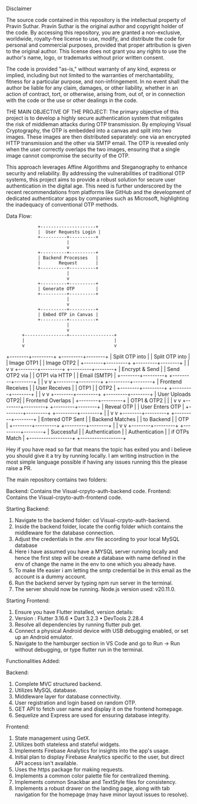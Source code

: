 

Disclaimer

The source code contained in this repository is the intellectual property of Pravin Suthar. Pravin Suthar is the original author and copyright holder of the code. By accessing this repository, you are granted a non-exclusive, worldwide, royalty-free license to use, modify, and distribute the code for personal and commercial purposes, provided that proper attribution is given to the original author. This license does not grant you any rights to use the author's name, logo, or trademarks without prior written consent.

The code is provided "as-is," without warranty of any kind, express or implied, including but not limited to the warranties of merchantability, fitness for a particular purpose, and non-infringement. In no event shall the author be liable for any claim, damages, or other liability, whether in an action of contract, tort, or otherwise, arising from, out of, or in connection with the code or the use or other dealings in the code.




THE MAIN OBJECTIVE OF THE PROJECT:
The primary objective of this project is to develop a highly secure authentication system that mitigates the risk of middleman attacks during OTP transmission. By employing Visual Cryptography, the OTP is embedded into a canvas and split into two images. These images are then distributed separately: one via an encrypted HTTP transmission and the other via SMTP email. The OTP is revealed only when the user correctly overlaps the two images, ensuring that a single image cannot compromise the security of the OTP.

This approach leverages Affine Algorithms and Steganography to enhance security and reliability. By addressing the vulnerabilities of traditional OTP systems, this project aims to provide a robust solution for secure user authentication in the digital age. This need is further underscored by the recent recommendations from platforms like GitHub and the development of dedicated authenticator apps by companies such as Microsoft, highlighting the inadequacy of conventional OTP methods.


Data Flow:

                +---------------------+
                |  User Requests Login |
                +----------+----------+
                           |
                           v
                +----------+----------+
                | Backend Processes   |
                |       Request       |
                +----------+----------+
                           |
                           v
                +----------+----------+
                | Generate OTP        |
                +----------+----------+
                           |
                           v
                +----------+----------+
                | Embed OTP in Canvas |
                +----------+----------+
                           |
                           v
          +----------------+-----------------+
          |                                  |
          v                                  v
 +--------+---------+              +---------+--------+
 | Split OTP into   |              | Split OTP into   |
 | Image OTP1       |              | Image OTP2       |
 +--------+---------+              +---------+--------+
          |                                  |
          v                                  v
 +--------+---------+              +---------+--------+
 | Encrypt & Send   |              | Send OTP2 via    |
 | OTP1 via HTTP    |              | Email (SMTP)     |
 +--------+---------+              +---------+--------+
          |                                  |
          v                                  v
 +--------+---------+              +---------+--------+
 | Frontend Receives |              | User Receives    |
 | OTP1              |              | OTP2             |
 +--------+---------+              +---------+--------+
          |                                  |
          v                                  v
 +--------+---------+              +---------+--------+
 | User Uploads OTP2|              | Frontend Overlaps |
 +--------+---------+              | OTP1 & OTP2       |
          |                                  |
          v                                  v
 +--------+---------+              +---------+--------+
 | Reveal OTP       |              | User Enters OTP  |
 +--------+---------+              +---------+--------+
          |                                  |
          v                                  v
 +--------+---------+              +---------+--------+
 | Entered OTP Sent |              | Backend Matches  |
 | to Backend       |              | OTP              |
 +--------+---------+              +---------+--------+
          |                                  |
          v                                  v
 +--------+---------+              +---------+--------+
 | Successful       |              | Authentication   |
 | Authentication   |              | if OTPs Match    |
 +------------------+              +------------------+


Hey if you have read so far that means the topic has exited you and i believe you should give it a try by running locally. I am writing instruction in the most simple language possible if having any issues running this the please raise a PR. 


The main repository contains two folders:

Backend: Contains the Visual-crpyto-auth-backend code.
Frontend: Contains the Visual-crpyto-auth-frontend code.


Starting Backend:
1. Navigate to the backend folder: cd Visual-crpyto-auth-backend.
2. Inside the backend folder, locate the config folder which contains the middleware for the database connection.
3. Adjust the credentials in the .env file according to your local MySQL database
4. Here i have assumed you have a MYSQL server running locally and hence the first step will be create a database with name defined in the env of change the name in the env to one which you already have.
5. To make life easier i am letting the smtp credential be in this email as the account is a dummy account.
6. Run the backend server by typing npm run server in the terminal.
7. The server should now be running. Node.js version used: v20.11.0.



Starting Frontend:

1. Ensure you have Flutter installed, version details:
2. Version : Flutter 3.16.6  • Dart 3.2.3 • DevTools 2.28.4
3. Resolve all dependencies by running flutter pub get.
4. Connect a physical Android device with USB debugging enabled, or set up an Android emulator.
5. Navigate to the hamburger section in VS Code and go to Run -> Run without debugging, or type flutter run in the terminal.



Functionalities Added:


Backend:
1. Complete MVC structured backend.
2. Utilizes MySQL database.
3. Middleware layer for database connectivity.
4. User registration and login based on random OTP.
5. GET API to fetch user name and display it on the frontend homepage.
6. Sequelize and Express are used for ensuring database integrity.



Frontend:
1. State management using GetX.
2. Utilizes both stateless and stateful widgets.
3. Implements Firebase Analytics for insights into the app's usage.
4. Initial plan to display Firebase Analytics specific to the user, but direct API access isn't available.
5. Uses the https package for making requests.
6. Implements a common color palette file for centralized theming.
7. Implements common Snackbar and TextStyle files for consistency.
8. Implements a robust drawer on the landing page, along with tab navigation for the homepage (may have minor layout issues to resolve).


